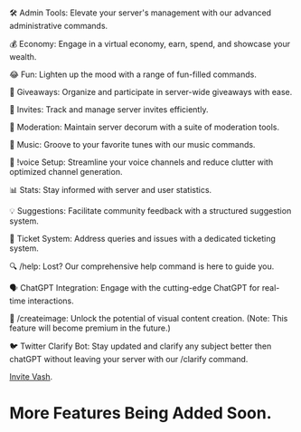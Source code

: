🛠️ Admin Tools: Elevate your server's management with our advanced administrative commands.

💰 Economy: Engage in a virtual economy, earn, spend, and showcase your wealth.

😂 Fun: Lighten up the mood with a range of fun-filled commands.

🎉 Giveaways: Organize and participate in server-wide giveaways with ease.

💌 Invites: Track and manage server invites efficiently.

🔨 Moderation: Maintain server decorum with a suite of moderation tools.

🎵 Music: Groove to your favorite tunes with our music commands.

🎤 !voice Setup: Streamline your voice channels and reduce clutter with optimized channel generation.

📊 Stats: Stay informed with server and user statistics.

💡 Suggestions: Facilitate community feedback with a structured suggestion system.

🎫 Ticket System: Address queries and issues with a dedicated ticketing system.

🔍 /help: Lost? Our comprehensive help command is here to guide you.

🗣️ ChatGPT Integration: Engage with the cutting-edge ChatGPT for real-time interactions.

📸 /createimage: Unlock the potential of visual content creation. (Note: This feature will become premium in the future.)

🐦 Twitter Clarify Bot: Stay updated and clarify any subject better then chatGPT without leaving your server with our /clarify command.

[Invite Vash](https://discord.com/api/oauth2/authorize?client_id=1013711215949774899&permissions=8&scope=bot).

# More Features Being Added Soon.



